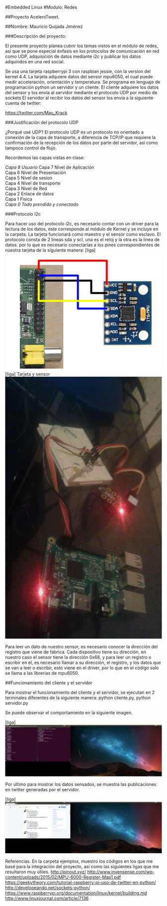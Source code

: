 #Embedded Linux
#Modulo: Redes

##Proyecto AceleroTweet.

##Nombre: Mauricio Quijada Jiménez


###Descripción del proyecto: 

El presente proyecto planea cubrir los temas vistos en el módulo de redes,
así que se pone especial énfasis en los protocolos de comunicación en red como UDP, 
adquisición de datos mediante i2c y publicar los datos adquiridos en una red social.

Se usa una tarjeta raspberrypi 3 con raspbian jessie, con la version del kernel 4.4.
La tarjeta adquiere datos del sensor mpu6050, el cual puede medir acceleración, orientación y temperatura.
Se programa en lenguaje de programación python un servidor y un cliente.
El cliente adquiere los datos del sensor y los envía al servidor mediante el protocolo UDP por medio de sockets
El servidor al recibir los datos del sensor los envía a la siguiente cuenta de twitter:

https://twitter.com/Mau_Krack

###Justificación del protocolo UDP

¿Porqué usé UDP?
El protocolo UDP  es un protocolo no orientado a conexión de la capa de transporte, a diferencia de TCP/IP que requiere la confirmación de la recepción de los datos por parte del servidor, así como tampoco control de flujo.

Recordemos las capas vistas en clase:

*Capa 8  Usuario*
Capa 7  Nivel de Aplicación <br />
Capa 6  Nivel de Presentación<br />
Capa 5  Nivel de sesion<br />
Capa 4  Nivel de transporte<br />
Capa 3  Nivel de Red<br />
Capa 2  Enlace de datos<br />
Capa 1  Fisica<br />
*Capa 0 Todo prendido y conectado*<br />

###Protocolo I2c

Para hacer uso del protocolo i2c, es necesario contar con un driver para la lectura de los datos, este corresponde al módulo de Kernel y se incluye en la carpeta. La tarjeta funcionará como maestro y el sensor como esclavo.
El protocolo consta de 2 lineas sda y scl, una es el reloj y la otra es la linea de datos. por lo que es necesario conectarlas a los pines correspondientes de nuestra tarjeta de la siguiente manera:
[liga]
![alt tag](https://github.com/MauricioQJ25/proyectoredes/blob/master/conexi%C3%B3n.png)
[liga]
Tarjeta y sensor
![alt tag](https://github.com/MauricioQJ25/proyectoredes/blob/master/sensorconectado.jpeg)

Para leer un dato de nuestro sensor, es necesario conocer la dirección del registro que viene de fábrica. Cada dispositivo tiene su dirección, en nuestro caso el sensor tiene la dirección 0x68, y para leer un registro o escribir en el, es necesario llamar a su dirección, el registro, y los datos que se van a leer o escribir, esto viene en el driver, por lo que en el código solo se llama a las librerias de mpu6050.

##Funcionamiento del cliente y el servidor

Para mostrar el funcionamiento del cliente y el servidor, se ejecutan en 2 terminales diferentes de la siguiente manera:
python cliente.py, python servidor.py

Se puede observar el comportamiento en la siguiente imagen.

[liga]
![alt tag](https://github.com/MauricioQJ25/proyectoredes/blob/master/cliente-servidor.png)

Por último para mostrar los datos sensados, se muestra las publicaciones en twitter generadas por el servidor.

[liga]
![alt tag](https://github.com/MauricioQJ25/proyectoredes/blob/master/tweet.png)

Referencias.
En la carpeta ejemplos, muestro los códigos en los que me basé para la integración del proyecto, así como las siguientes ligas que me resultaron muy útiles.
http://pinout.xyz/
http://www.invensense.com/wp-content/uploads/2015/02/MPU-6000-Register-Map1.pdf
https://geekytheory.com/tutorial-raspberry-pi-uso-de-twitter-en-python/
http://developeando.net/sockets-python/
https://www.raspberrypi.org/documentation/linux/kernel/building.md
http://www.linuxjournal.com/article/7136
